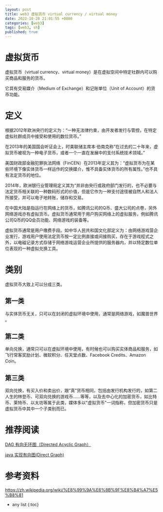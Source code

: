 ```yaml
---
layout: post
title: web3 虚拟货币 virtual currency / virtual money
date: 2022-10-28 21:01:55 +0800
categories: [web3]
tags: [web3, sh]
published: true
---
```


# 虚拟货币

虚拟货币（virtual currency、virtual money）是在虚拟空间中特定社群内可以购买商品和服务的货币。

它具有交易媒介（Medium of Exchange）和记账单位（Unit of Account）的货币功能。

# 定义

根据2012年欧洲央行的定义为：“一种无法律约束，由开发者发行与管控，在特定虚拟社群成员中接受和使用的数位货币。”

在2013年的美国国会听证会上，时美联储主席本·伯南克称“在过去的二十年来，虚拟货币被视为一种电子货币，或者一个一直在发展中的支付系统技术领域。”

美国财政部金融犯罪执法网络（FinCEN）在2013年定义其为：“虚拟货币为在某些环境下像实体货币一样运作的交换媒介，惟不具备实体货币的所有属性。”也不具有法定货币的地位。

2014年，欧洲银行业管理局定义其为“并非由央行或政府部门发行的，也不必要与法定货币相关联的一种数码形式的价值，但是它作为一种支付途径被自然人和法人所接受，并可以电子地转账，储存和交易。

在中国大陆是指运行在网络上的货币，如腾讯公司的Q币、盛大公司的点卷，另外网络游戏亦有虚拟货币。虚拟货币通常用于用户购买网络上的虚拟服务，例如腾讯公司Q币的QQ会员功能、网络游戏的装备等。

虚拟货币通常是用户缴费手段。如中华人民共和国文化部定义为：由网络游戏营企业发行，游戏用户使用法定货币按一定比例直接或间接购买，存在于游戏程式之外，以电磁记录方式存储于网络游戏运营企业所提供的服务器内，并以特定数位单位表现的一种虚拟兑换工具。

# 类别

虚拟货币大致上可以分成三类。

## 第一类

与实体货币无关，只可以在封闭的虚拟环境中使用，通常是网络游戏，如魔兽世界 。

## 第二类

单向兑换，通常只可以在虚拟环境中使用，有时候也可以购买实体商品和服务，如飞行常客奖励计划、微软积分、任天堂点数、Facebook Credits、Amazon Coin。

## 第三类

双向兑换，有买入价和卖出价，跟“真”货币相同，包括由发行机构发行的，如第二人生的林登币、可双向兑换的游戏币……等等，以及去中心化的加密货币，如比特币、莱特币、以太坊等属于此类，媒体多以"虚拟货币"一词指称，但加密货币只是虚拟货币中其中一个子类别而已。

# 推荐阅读

[DAG 有向无环图（Directed Acyclic Graph）](https://houbb.github.io/2020/01/23/data-struct-learn-03-dag)

[java 实现有向图(Direct Graph)](https://houbb.github.io/2020/01/23/data-struct-learn-03-direct-graph)

# 参考资料

https://zh.wikipedia.org/wiki/%E8%99%9A%E6%8B%9F%E8%B4%A7%E5%B8%81

* any list
{:toc}